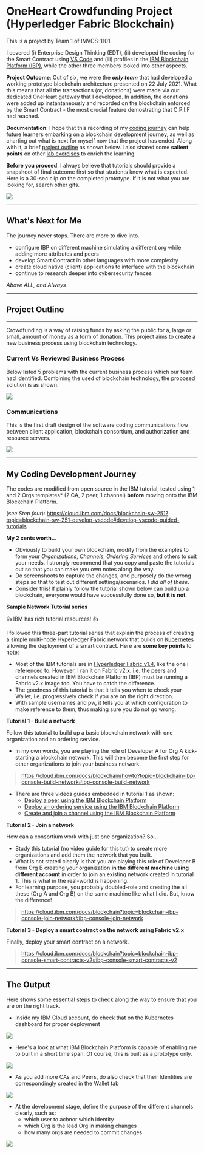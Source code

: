 # OneHeart Crowdfunding Project (Hyperledger Fabric Blockchain)
This is a project by Team 1 of IMVCS-1101. 

I covered (i) Enterprise Design Thinking (EDT), (ii) developed the coding for the Smart Contract using [VS Code](https://marketplace.visualstudio.com/items?itemName=IBMBlockchain.ibm-blockchain-platform) and (iii) profiles in the [IBM Blockchain Platform \(IBP)](https://cloud.ibm.com/docs/blockchain/howto/ibp-v2-deploy-iks.html#ibp-v2-deploy-iks), while the other three members looked into other aspects. 

**Project Outcome**: Out of six, we were the _**only team**_ that had developed a working prototype blockchain architecture presented on 22 July 2021. What this means that all the transactions (or, donations) were made via our dedicated OneHeart gateway that I developed. In addition, the donations were added up instantaneously and recorded on the blockchain enforced by the Smart Contract - the most crucial feature demostrating that C.P.I.F had reached. 

**Documentation**: I hope that this recording of my [coding journey](https://github.com/tkokhing/OneHeart#my-coding-development-journey) can help future learners embarking on a blockchain development journey, as well as charting out what is next for myself now that the project has ended. Along with it, a brief [project outline](https://github.com/tkokhing/OneHeart#project-outline) as shown below. I also shared some **salient points** on other [lab exercises](https://github.com/tkokhing/Adventures/tree/main/IBM_myNotes) to enrich the learning.  

**Before you proceed**: I always believe that tutorials should provide a snapshoot of final outcome first so that students know what is expected. Here is a 30-sec clip on the completed prototype. If it is not what you are looking for, search other gits. 

![](images/prototype_snapshoot.gif)

--------------------------------------

## What's Next for Me

The journey never stops. There are more to dive into. 
* configure IBP on different machine simulating a different org while adding more attributes and peers
* develop Smart Contract in other languages with more complexity 
* create cloud native (client) applications to interface with the blockchain
* continue to research deeper into cybersecurity fences 

_Above ALL, and Always_
 
--------------------------------------
## Project Outline
--------------------------------------
Crowdfunding is a way of raising funds by asking the public for a, large or small, amount of money as a form of donation. This project aims to create a new business process using blockchain technology. 

### Current Vs Reviewed Business Process 
Below listed 5 problems with the current business process which our team had identified. Combining the used of blockchain technology, the proposed solution is as shown.  

![](images/business_process-blockchain.gif)

### Communications
This is the first draft design of the software coding communications flow between client application, blockchain consortium, and authorization and resource servers. 

![](images/features_and_security.png)

--------------------------------------
## My Coding Development Journey
The codes are modified from open source in the IBM tutorial, tested using 1 and 2 Orgs templates* (2 CA, 2 peer, 1 channel) **before** moving onto the IBM Blockchain Platform. 

(*see Step four*): https://cloud.ibm.com/docs/blockchain-sw-251?topic=blockchain-sw-251-develop-vscode#develop-vscode-guided-tutorials

**My 2 cents worth...**

* Obviously to build your own blockchain, modify from the examples to form your _Organizations_, _Channels_, _Ordering Services_ and others to suit your needs. I strongly recommend that you copy and paste the tutorials out so that you can make you own notes along the way. 
* Do screenshoots to capture the changes, and purposely do the wrong steps so that to test out different settings/scenarios. _I did all of these_. 
* Consider this! If plainly follow the tutorial shown below can build up a blockchain, everyone would have successfully done so, **but it is not**. 


**Sample Network Tutorial series**

:+1: IBM has rich tutorial resources! :+1: 

I followed this three-part tutorial series that explain the process of creating a simple multi-node Hyperledger Fabric network that builds on [Kubernetes](https://www.ibm.com/cloud/kubernetes-service) allowing the deployment of a smart contract. Here are **some key points** to note: 

* Most of the IBM tutorials are in [Hyperledger Fabric v1.4](https://hyperledger-fabric.readthedocs.io/en/release-1.4/), like the one i referenced to. However, I ran it on Fabric v2.x. i.e. the peers and channels created in IBM Blockchain Platform (IBP) must be running a Fabric v2.x image too. You have to catch the difference. 
* The goodness of this tutorial is that it tells you when to check your Wallet, i.e. progressively check if you are on the right direction.
* With sample usernames and pw, it tells you at which configuration to make reference to them, thus making sure you do not go wrong. 

**Tutorial 1 - Build a network**

Follow this tutorial to build up a basic blockchain network with one organization and an ordering service. 
* In my own words, you are playing the role of Developer A for Org A kick-starting a blockchain network. This will then become the first step for other organizations to join your business network.
> https://cloud.ibm.com/docs/blockchain/howto?topic=blockchain-ibp-console-build-network#ibp-console-build-network  

* There are three videos guides embedded in tutorial 1 as shown:
  * [Deploy a peer using the IBM Blockchain Platform](https://www.youtube.com/watch?v=PAC0PPPFxLE&t=15s) 
  * [Deploy an ordering service using the IBM Blockchain Platform](https://www.youtube.com/watch?v=lapmfN_tucg&t=10s) 
  * [Create and join a channel using the IBM Blockchain Platform](https://www.youtube.com/watch?v=iFAl66ee-Qs) 


**Tutorial 2 - Join a network** 

How can a consortium work with just one organization? So...
* Study this tutorial (no video guide for this tut) to create more organizations and add them the network that you built.
* What is not stated clearly is that you are playing this role of Developer B from Org B creating your organization **in the different machine using different account** in order to join an existing network created in tutorial 1. This is what in the real-world is happening. 
* For learning purpose, you probably doubled-role and creating the all these (Org A and Org B) on the same machine like what I did. But, know the difference!
> https://cloud.ibm.com/docs/blockchain?topic=blockchain-ibp-console-join-network#ibp-console-join-network


**Tutorial 3 - Deploy a smart contract on the network using Fabric v2.x** 

Finally, deploy your smart contract on a network. 
> https://cloud.ibm.com/docs/blockchain?topic=blockchain-ibp-console-smart-contracts-v2#ibp-console-smart-contracts-v2

--------------------------------------


## The Output

Here shows some essential steps to check along the way to ensure that you are on the right track.

* Inside my IBM Cloud account, do check that on the Kubernetes dashboard for proper deployment

![](images/k8s_deployment.gif)

* Here's a look at what IBM Blockchain Platform is capable of enabling me to built in a short time span. Of course, this is built as a prototype only. 

![](images/inside_OneHeartBlockchain.gif)

* As you add more CAs and Peers, do also check that their Identities are correspondingly created in the Wallet tab

![](images/check_identities.gif)

* At the development stage, define the purpose of the different channels clearly, such as:
  * which user to achnor which identity
  * which Org is the lead Org in making changes
  * how many orgs are needed to commit changes

![](images/channel_details.gif)




